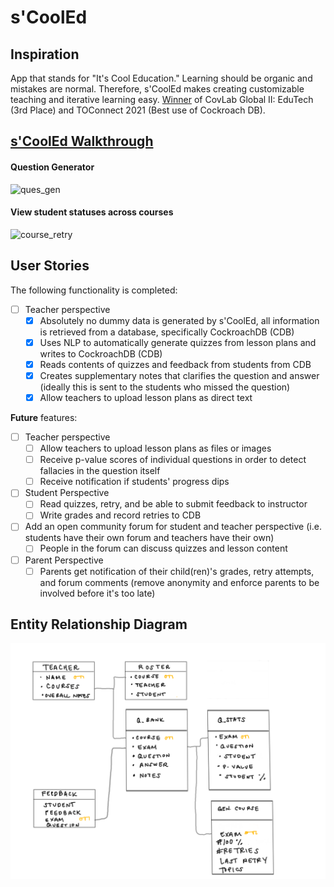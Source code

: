 # s'CoolEd

## Inspiration
App that stands for "It's Cool Education." Learning should be organic and mistakes are normal. Therefore, s'CoolEd makes creating customizable teaching and iterative learning easy. [Winner](https://devpost.com/software/s-cooled) of CovLab Global II: EduTech (3rd Place) and TOConnect 2021 (Best use of Cockroach DB).


## [s'CoolEd Walkthrough](https://youtu.be/Ocooe5AjqjU)

#### Question Generator
<img src='https://j.gifs.com/VvQlXO.gif' title='ques_gen' width='' alt='ques_gen' />

#### View student statuses across courses
<img src='https://j.gifs.com/mqyGDn.gif' title='course_retry' width='' alt='course_retry' />

## User Stories

The following functionality is completed:
* [ ] Teacher perspective
  * [x] Absolutely no dummy data is generated by s'CoolEd, all information is retrieved from a database, specifically CockroachDB (CDB)
  * [x] Uses NLP to automatically generate quizzes from lesson plans and writes to CockroachDB (CDB)
  * [x] Reads contents of quizzes and feedback from students from CDB
  * [x] Creates supplementary notes that clarifies the question and answer (ideally this is sent to the students who missed the question)
  * [x] Allow teachers to upload lesson plans as direct text

**Future** features:
* [ ] Teacher perspective
  * [ ] Allow teachers to upload lesson plans as files or images
  * [ ] Receive p-value scores of individual questions in order to detect fallacies in the question itself
  * [ ] Receive notification if students' progress dips

* [ ] Student Perspective
  * [ ] Read quizzes, retry, and be able to submit feedback to instructor
  * [ ] Write grades and record retries to CDB
* [ ] Add an open community forum for student and teacher perspective (i.e. students have their own forum and teachers have their own)
  * [ ] People in the forum can discuss quizzes and lesson content
* [ ] Parent Perspective
  * [ ]  Parents get notification of their child(ren)'s grades, retry attempts, and forum comments (remove anonymity and enforce parents to be involved before it's too late) 

## Entity Relationship Diagram
<img src='img/Scooled_ERD.png' title='ERD' width='' alt='ERD' />

